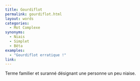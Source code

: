 ```yaml
---
title: Gourdiflot
permalink: gourdiflot.html
layout: words
categories:
  - Mot Complexe
synonyms:
  - Niais
  - Simplet
  - Bêta
examples:
  - "Gourdiflot erratique !"
link: 
---
```


Terme familier et suranné désignant une personne un peu niaise.
